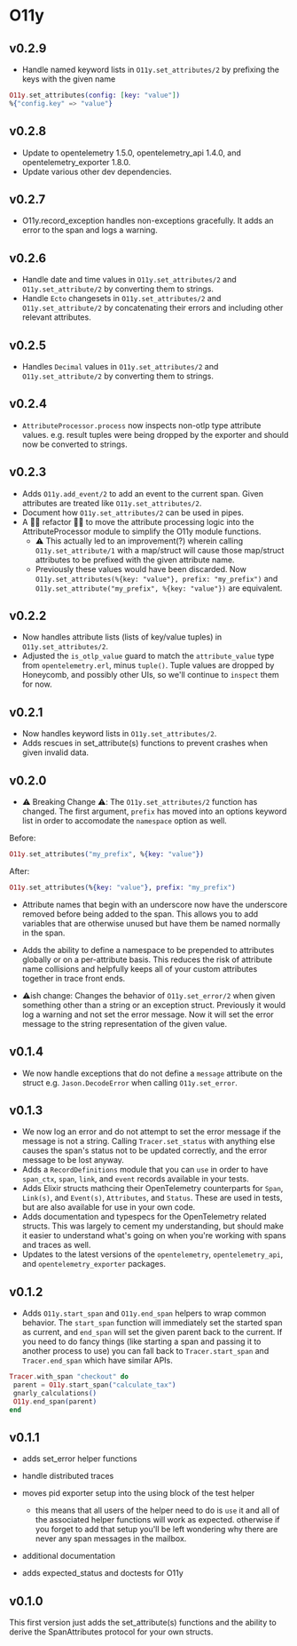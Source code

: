# O11y

## v0.2.9
- Handle named keyword lists in `O11y.set_attributes/2` by prefixing the keys with the given name

```elixir
O11y.set_attributes(config: [key: "value"])
%{"config.key" => "value"}
```

## v0.2.8

- Update to opentelemetry 1.5.0, opentelemetry_api 1.4.0, and opentelemetry_exporter 1.8.0.
- Update various other dev dependencies.

## v0.2.7

- O11y.record_exception handles non-exceptions gracefully. It adds an error to the span and logs a warning.

## v0.2.6

- Handle date and time values in `O11y.set_attributes/2` and `O11y.set_attribute/2` by converting them to strings.
- Handle `Ecto` changesets in `O11y.set_attributes/2` and `O11y.set_attribute/2` by concatenating their errors and including other relevant attributes.

## v0.2.5

- Handles `Decimal` values in `O11y.set_attributes/2` and `O11y.set_attribute/2` by converting them to strings.

## v0.2.4

- `AttributeProcessor.process` now inspects non-otlp type attribute values. e.g. result tuples were being dropped by the exporter and should now be converted to strings.

## v0.2.3

- Adds `O11y.add_event/2` to add an event to the current span. Given attributes are treated like `O11y.set_attributes/2`.
- Document how `O11y.set_attributes/2` can be used in pipes.
- A ✌🏼 refactor ✌🏼 to move the attribute processing logic into the AttributeProcessor module to simplify the O11y module functions.
  - ⚠️ This actually led to an improvement(?) wherein calling `O11y.set_attribute/1` with a map/struct will cause those map/struct attributes to be prefixed with the given attribute name.
  - Previously these values would have been discarded. Now `O11y.set_attributes(%{key: "value"}, prefix: "my_prefix")` and `O11y.set_attribute("my_prefix", %{key: "value"})` are equivalent.

## v0.2.2

- Now handles attribute lists (lists of key/value tuples) in `O11y.set_attributes/2`.
- Adjusted the `is_otlp_value` guard to match the `attribute_value` type from `opentelemetry.erl`, minus `tuple()`. Tuple values are dropped by Honeycomb, and possibly other UIs, so we'll continue to `inspect` them for now.

## v0.2.1

- Now handles keyword lists in `O11y.set_attributes/2`.
- Adds rescues in set_attribute(s) functions to prevent crashes when given invalid data.

## v0.2.0

- ⚠️ Breaking Change ⚠️: The `O11y.set_attributes/2` function has changed. The first argument, `prefix` has moved into an options keyword list in order to accomodate the `namespace` option as well.

Before:
```elixir
O11y.set_attributes("my_prefix", %{key: "value"})
```

After:
```elixir
O11y.set_attributes(%{key: "value"}, prefix: "my_prefix")
```

- Attribute names that begin with an underscore now have the underscore removed before being added to the span. This allows you to add variables that are otherwise unused but have them be named normally in the span.

- Adds the ability to define a namespace to be prepended to attributes globally or on a per-attribute basis. This reduces the risk of attribute name collisions and helpfully keeps all of your custom attributes together in trace front ends.

- ⚠️ish change: Changes the behavior of `O11y.set_error/2` when given something other than a string or an exception struct. Previously it would log a warning and not set the error message. Now it will set the error message to the string representation of the given value.

## v0.1.4

- We now handle exceptions that do not define a `message` attribute on the struct e.g. `Jason.DecodeError` when calling `O11y.set_error`.

## v0.1.3

- We now log an error and do not attempt to set the error message if the message is not a string. Calling `Tracer.set_status` with anything else causes the span's status not to be updated correctly, and the error message to be lost anyway.
- Adds a `RecordDefinitions` module that you can `use` in order to have `span_ctx`, `span`, `link`, and `event` records available in your tests.
- Adds Elixir structs mathcing their OpenTelemetry counterparts for `Span`, `Link(s)`, and `Event(s)`, `Attributes`, and `Status`. These are used in tests, but are also available for use in your own code.
- Adds documentation and typespecs for the OpenTelemetry related structs. This was largely to cement my understanding, but should make it easier to understand what's going on when you're working with spans and traces as well.
- Updates to the latest versions of the `opentelemetry`, `opentelemetry_api`, and `opentelemetry_exporter` packages.

## v0.1.2

- Adds `O11y.start_span` and `O11y.end_span` helpers to wrap common behavior. The `start_span` function will immediately set the started span as current, and `end_span` will set the given parent back to the current. If you need to do fancy things (like starting a span and passing it to another process to use) you can fall back to `Tracer.start_span` and `Tracer.end_span` which have similar APIs.

```elixir
Tracer.with_span "checkout" do
 parent = O11y.start_span("calculate_tax")
 gnarly_calculations()
 O11y.end_span(parent)
end
```

## v0.1.1

- adds set_error helper functions

- handle distributed traces

- moves pid exporter setup into the using block of the test helper

  - this means that all users of the helper need to do is `use` it and all
    of the associated helper functions will work as expected. otherwise if
    you forget to add that setup you'll be left wondering why there are
    never any span messages in the mailbox.

- additional documentation

- adds expected_status and doctests for O11y

## v0.1.0

This first version just adds the set_attribute(s) functions and the ability to derive the SpanAttributes protocol for
your own structs.

